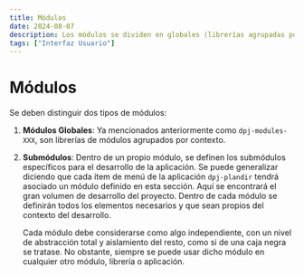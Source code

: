 ```yaml
---
title: Módulos
date: 2024-08-07
description: Los módulos se dividen en globales (librerías agrupadas por contexto) y submódulos (específicos para desarrollo de la aplicación). Cada módulo debe ser independiente y encapsulado, aunque puede ser reutilizado en otros contextos.
tags: ["Interfaz Usuario"]
---
```



# Módulos

Se deben distinguir dos tipos de módulos:

1. **Módulos Globales**: 
   Ya mencionados anteriormente como `dpj-modules-XXX`, son librerías de módulos agrupados por contexto.

2. **Submódulos**: 
   Dentro de un propio módulo, se definen los submódulos específicos para el desarrollo de la aplicación. Se puede generalizar diciendo que cada ítem de menú de la aplicación `dpj-plandir` tendrá asociado un módulo definido en esta sección. Aquí se encontrará el gran volumen de desarrollo del proyecto. Dentro de cada módulo se definirán todos los elementos necesarios y que sean propios del contexto del desarrollo. 

   Cada módulo debe considerarse como algo independiente, con un nivel de abstracción total y aislamiento del resto, como si de una caja negra se tratase. No obstante, siempre se puede usar dicho módulo en cualquier otro módulo, librería o aplicación.
